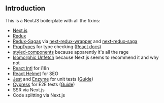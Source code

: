 ## Introduction
This is a NextJS boilerplate with all the fixins:

* [Next.js](https://github.com/zeit/next.js)
* [Redux](https://react-redux.js.org/introduction/quick-start)
* [Redux-Sagas]() via [next-redux-wrapper](https://github.com/kirill-konshin/next-redux-wrapper) and [next-redux-saga](https://github.com/bmealhouse/next-redux-saga)
* [PropTypes](https://github.com/facebook/prop-types) for type checking ([React docs](https://reactjs.org/docs/typechecking-with-proptypes.html))
* [styled-components](https://www.styled-components.com/) because apparently it's all the rage
* [Isomorphic Unfetch](https://github.com/developit/unfetch/tree/master/packages/isomorphic-unfetch) because Next.js seems to recommend it and why not
* [React Intl](https://github.com/formatjs/react-intl) for i18n
* [React Helmet](https://github.com/nfl/react-helmet) for SEO
* [Jest](https://github.com/facebook/jest) and [Enzyme](https://github.com/airbnb/enzyme) for unit tests ([Guide](https://medium.com/@miiny/unit-test-next-js-with-jest-and-enzyme-5b305a8e29fe))
* [Cypress](https://www.cypress.io/) for E2E tests ([Guide](https://buttercms.com/blog/how-to-test-nextjs-apps))
* SSR via Next.js
* Code splitting via Next.js

